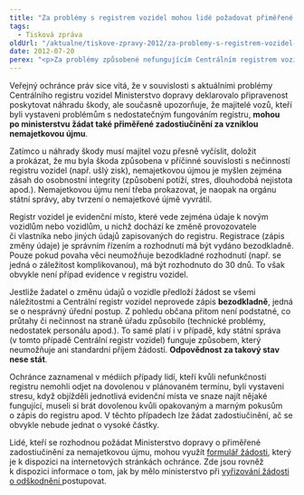 ```yaml
---
title: "Za problémy s registrem vozidel mohou lidé požadovat přiměřené zadostiučinění"
tags:
  - Tisková zpráva
oldUrl: "/aktualne/tiskove-zpravy-2012/za-problemy-s-registrem-vozidel-mohou-lide-pozadovat-primerene-zadostiucineni"
date: 2012-07-20
perex: "<p>Za problémy způsobené nefungujícím Centrálním registrem vozidel mohou lidé po ministerstvu požadovat nejen náhradu škody (musí ji vyčíslit a prokázat), ale také přiměřené zadostiučinění za vzniklou nemajetkovou újmu (nemohli odjet na dovolenou, byli vystaveni stresu a nejistotě apod.).</p>"
---
```


<!-- imported from the old website -->

<p>Veřejný ochránce práv sice vítá, že v souvislosti s aktuálními problémy Centrálního registru vozidel Ministerstvo dopravy deklarovalo připravenost poskytovat náhradu škody, ale současně upozorňuje, že majitelé vozů, kteří byli vystaveni problémům s nedostatečným fungováním registru, <strong>mohou po ministerstvu žádat také přiměřené zadostiučinění za vzniklou nemajetkovou újmu</strong>.</p><p>Zatímco u náhrady škody musí majitel vozu přesně vyčíslit, doložit a prokázat, že mu byla škoda způsobena v příčinné souvislosti s nečinností registru vozidel (např. ušlý zisk), nemajetkovou újmou je myšlen zejména zásah do osobnostní integrity (způsobení potíží, stres, dlouhodobá nejistota apod.). Nemajetkovou újmu není třeba prokazovat, je naopak na orgánu státní správy, aby tvrzení o nemajetkové újmě vyvrátil.</p><p>Registr vozidel je evidenční místo, které vede zejména údaje k novým vozidlům nebo vozidlům, u nichž dochází ke změně provozovatele či vlastníka nebo jiných údajů zapisovaných do registru. Registrace (zápis změny údaje) je správním řízením a rozhodnutí má být vydáno bezodkladně. Pouze pokud povaha věci neumožňuje bezodkladné rozhodnutí (např. se jedná o záležitost komplikovanou), má být rozhodnuto do 30 dnů. To však obvykle není případ evidence v registru vozidel.</p><p>Jestliže žadatel o změnu údajů o vozidle předloží žádost se všemi náležitostmi a Centrální registr vozidel neprovede zápis <strong>bezodkladně</strong>, jedná se o nesprávný úřední postup. Z pohledu občana přitom není podstatné, co průtahy či nečinnost na straně úřadu způsobilo (technické problémy, nedostatek personálu apod.). To samé platí i v případě, kdy státní správa (v tomto případě Centrální registr vozidel) funguje způsobem, který neumožňuje ani standardní příjem žádostí. <strong>Odpovědnost za takový stav nese stát</strong>. </p><p>Ochránce zaznamenal v médiích případy lidí, kteří kvůli nefunkčnosti registru nemohli odjet na dovolenou v plánovaném termínu, byli vystaveni stresu, když objížděli jednotlivá evidenční místa ve snaze najít nějaké fungující, museli si brát dovolenou kvůli opakovaným a marným pokusům o zápis do registru apod. V těchto případech lze žádat zadostiučinění, ač se obvykle nebude jednat o vysoké částky.</p>Lidé, kteří se rozhodnou požádat Ministerstvo dopravy o přiměřené zadostiučinění za nemajetkovou újmu, mohou využít <a href="https://www.ochrance.cz/fileadmin/user_upload/Letaky/Formular-ZADOSTIUCINENI_SPRAVNI_urad.doc" target="_blank">formulář žádosti</a>, který je k dispozici na internetových stránkách ochránce. Zde jsou rovněž k dispozici informace o tom, jak by mělo ministerstvo při <a href="https://www.ochrance.cz/stiznosti-na-urady/chcete-si-stezovat/zivotni-situace-problemy-a-jejich-reseni/odskodneni-desatero-dobre-spravni-praxe-pri-posouzeni-zadosti/" target="_blank">vyřizování žádosti o odškodnění </a>postupovat.
